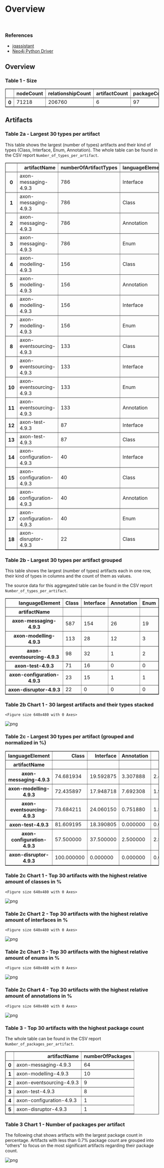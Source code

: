 # Overview
<br>  

### References
- [jqassistant](https://jqassistant.org)
- [Neo4j Python Driver](https://neo4j.com/docs/api/python-driver/current)





## Overview

### Table 1 - Size




<div>
<table border="1" class="dataframe">
  <thead>
    <tr style="text-align: right;">
      <th></th>
      <th>nodeCount</th>
      <th>relationshipCount</th>
      <th>artifactCount</th>
      <th>packageCount</th>
      <th>typeCount</th>
      <th>methodCount</th>
      <th>memberCount</th>
    </tr>
  </thead>
  <tbody>
    <tr>
      <th>0</th>
      <td>71218</td>
      <td>206760</td>
      <td>6</td>
      <td>97</td>
      <td>1654</td>
      <td>6935</td>
      <td>8414</td>
    </tr>
  </tbody>
</table>
</div>



## Artifacts

### Table 2a - Largest 30 types per artifact

This table shows the largest (number of types) artifacts and their kind of types (Class, Interface, Enum, Annotation).
The whole table can be found in the CSV report `Number_of_types_per_artifact`.




<div>
<table border="1" class="dataframe">
  <thead>
    <tr style="text-align: right;">
      <th></th>
      <th>artifactName</th>
      <th>numberOfArtifactTypes</th>
      <th>languageElement</th>
      <th>numberOfTypes</th>
    </tr>
  </thead>
  <tbody>
    <tr>
      <th>0</th>
      <td>axon-messaging-4.9.3</td>
      <td>786</td>
      <td>Interface</td>
      <td>154</td>
    </tr>
    <tr>
      <th>1</th>
      <td>axon-messaging-4.9.3</td>
      <td>786</td>
      <td>Class</td>
      <td>587</td>
    </tr>
    <tr>
      <th>2</th>
      <td>axon-messaging-4.9.3</td>
      <td>786</td>
      <td>Annotation</td>
      <td>26</td>
    </tr>
    <tr>
      <th>3</th>
      <td>axon-messaging-4.9.3</td>
      <td>786</td>
      <td>Enum</td>
      <td>19</td>
    </tr>
    <tr>
      <th>4</th>
      <td>axon-modelling-4.9.3</td>
      <td>156</td>
      <td>Class</td>
      <td>113</td>
    </tr>
    <tr>
      <th>5</th>
      <td>axon-modelling-4.9.3</td>
      <td>156</td>
      <td>Annotation</td>
      <td>12</td>
    </tr>
    <tr>
      <th>6</th>
      <td>axon-modelling-4.9.3</td>
      <td>156</td>
      <td>Interface</td>
      <td>28</td>
    </tr>
    <tr>
      <th>7</th>
      <td>axon-modelling-4.9.3</td>
      <td>156</td>
      <td>Enum</td>
      <td>3</td>
    </tr>
    <tr>
      <th>8</th>
      <td>axon-eventsourcing-4.9.3</td>
      <td>133</td>
      <td>Class</td>
      <td>98</td>
    </tr>
    <tr>
      <th>9</th>
      <td>axon-eventsourcing-4.9.3</td>
      <td>133</td>
      <td>Interface</td>
      <td>32</td>
    </tr>
    <tr>
      <th>10</th>
      <td>axon-eventsourcing-4.9.3</td>
      <td>133</td>
      <td>Enum</td>
      <td>2</td>
    </tr>
    <tr>
      <th>11</th>
      <td>axon-eventsourcing-4.9.3</td>
      <td>133</td>
      <td>Annotation</td>
      <td>1</td>
    </tr>
    <tr>
      <th>12</th>
      <td>axon-test-4.9.3</td>
      <td>87</td>
      <td>Interface</td>
      <td>16</td>
    </tr>
    <tr>
      <th>13</th>
      <td>axon-test-4.9.3</td>
      <td>87</td>
      <td>Class</td>
      <td>71</td>
    </tr>
    <tr>
      <th>14</th>
      <td>axon-configuration-4.9.3</td>
      <td>40</td>
      <td>Interface</td>
      <td>15</td>
    </tr>
    <tr>
      <th>15</th>
      <td>axon-configuration-4.9.3</td>
      <td>40</td>
      <td>Class</td>
      <td>23</td>
    </tr>
    <tr>
      <th>16</th>
      <td>axon-configuration-4.9.3</td>
      <td>40</td>
      <td>Annotation</td>
      <td>1</td>
    </tr>
    <tr>
      <th>17</th>
      <td>axon-configuration-4.9.3</td>
      <td>40</td>
      <td>Enum</td>
      <td>1</td>
    </tr>
    <tr>
      <th>18</th>
      <td>axon-disruptor-4.9.3</td>
      <td>22</td>
      <td>Class</td>
      <td>22</td>
    </tr>
  </tbody>
</table>
</div>



### Table 2b - Largest 30 types per artifact grouped

This table shows the largest (number of types) artifacts each in one row, their kind of types in columns and the count of them as values.

The source data for this aggregated table can be found in the CSV report `Number_of_types_per_artifact`.




<div>
<table border="1" class="dataframe">
  <thead>
    <tr style="text-align: right;">
      <th>languageElement</th>
      <th>Class</th>
      <th>Interface</th>
      <th>Annotation</th>
      <th>Enum</th>
    </tr>
    <tr>
      <th>artifactName</th>
      <th></th>
      <th></th>
      <th></th>
      <th></th>
    </tr>
  </thead>
  <tbody>
    <tr>
      <th>axon-messaging-4.9.3</th>
      <td>587</td>
      <td>154</td>
      <td>26</td>
      <td>19</td>
    </tr>
    <tr>
      <th>axon-modelling-4.9.3</th>
      <td>113</td>
      <td>28</td>
      <td>12</td>
      <td>3</td>
    </tr>
    <tr>
      <th>axon-eventsourcing-4.9.3</th>
      <td>98</td>
      <td>32</td>
      <td>1</td>
      <td>2</td>
    </tr>
    <tr>
      <th>axon-test-4.9.3</th>
      <td>71</td>
      <td>16</td>
      <td>0</td>
      <td>0</td>
    </tr>
    <tr>
      <th>axon-configuration-4.9.3</th>
      <td>23</td>
      <td>15</td>
      <td>1</td>
      <td>1</td>
    </tr>
    <tr>
      <th>axon-disruptor-4.9.3</th>
      <td>22</td>
      <td>0</td>
      <td>0</td>
      <td>0</td>
    </tr>
  </tbody>
</table>
</div>



### Table 2b Chart 1 - 30 largest artifacts and their types stacked


    <Figure size 640x480 with 0 Axes>



    
![png](Overview_files/Overview_17_1.png)
    


### Table 2c - Largest 30 types per artifact (grouped and normalized in %)




<div>
<table border="1" class="dataframe">
  <thead>
    <tr style="text-align: right;">
      <th>languageElement</th>
      <th>Class</th>
      <th>Interface</th>
      <th>Annotation</th>
      <th>Enum</th>
    </tr>
    <tr>
      <th>artifactName</th>
      <th></th>
      <th></th>
      <th></th>
      <th></th>
    </tr>
  </thead>
  <tbody>
    <tr>
      <th>axon-messaging-4.9.3</th>
      <td>74.681934</td>
      <td>19.592875</td>
      <td>3.307888</td>
      <td>2.417303</td>
    </tr>
    <tr>
      <th>axon-modelling-4.9.3</th>
      <td>72.435897</td>
      <td>17.948718</td>
      <td>7.692308</td>
      <td>1.923077</td>
    </tr>
    <tr>
      <th>axon-eventsourcing-4.9.3</th>
      <td>73.684211</td>
      <td>24.060150</td>
      <td>0.751880</td>
      <td>1.503759</td>
    </tr>
    <tr>
      <th>axon-test-4.9.3</th>
      <td>81.609195</td>
      <td>18.390805</td>
      <td>0.000000</td>
      <td>0.000000</td>
    </tr>
    <tr>
      <th>axon-configuration-4.9.3</th>
      <td>57.500000</td>
      <td>37.500000</td>
      <td>2.500000</td>
      <td>2.500000</td>
    </tr>
    <tr>
      <th>axon-disruptor-4.9.3</th>
      <td>100.000000</td>
      <td>0.000000</td>
      <td>0.000000</td>
      <td>0.000000</td>
    </tr>
  </tbody>
</table>
</div>



### Table 2c Chart 1 - Top 30 artifacts with the highest relative amount of classes in %


    <Figure size 640x480 with 0 Axes>



    
![png](Overview_files/Overview_21_1.png)
    


### Table 2c Chart 2 - Top 30 artifacts with the highest relative amount of interfaces in %


    <Figure size 640x480 with 0 Axes>



    
![png](Overview_files/Overview_23_1.png)
    


### Table 2c Chart 3 - Top 30 artifacts with the highest relative amount of enums in %


    <Figure size 640x480 with 0 Axes>



    
![png](Overview_files/Overview_25_1.png)
    


### Table 2c Chart 4 - Top 30 artifacts with the highest relative amount of annotations in %


    <Figure size 640x480 with 0 Axes>



    
![png](Overview_files/Overview_27_1.png)
    


### Table 3 - Top 30 artifacts with the highest package count

The whole table can be found in the CSV report `Number_of_packages_per_artifact`.




<div>
<table border="1" class="dataframe">
  <thead>
    <tr style="text-align: right;">
      <th></th>
      <th>artifactName</th>
      <th>numberOfPackages</th>
    </tr>
  </thead>
  <tbody>
    <tr>
      <th>0</th>
      <td>axon-messaging-4.9.3</td>
      <td>64</td>
    </tr>
    <tr>
      <th>1</th>
      <td>axon-modelling-4.9.3</td>
      <td>10</td>
    </tr>
    <tr>
      <th>2</th>
      <td>axon-eventsourcing-4.9.3</td>
      <td>9</td>
    </tr>
    <tr>
      <th>3</th>
      <td>axon-test-4.9.3</td>
      <td>8</td>
    </tr>
    <tr>
      <th>4</th>
      <td>axon-configuration-4.9.3</td>
      <td>1</td>
    </tr>
    <tr>
      <th>5</th>
      <td>axon-disruptor-4.9.3</td>
      <td>1</td>
    </tr>
  </tbody>
</table>
</div>



### Table 3 Chart 1 - Number of packages per artifact

The following chat shows artifacts with the largest package count in percentage. Artifacts with less than 0.7% package count are grouped into "others" to focus on the most significant artifacts regarding their package count.


    
![png](Overview_files/Overview_32_0.png)
    


